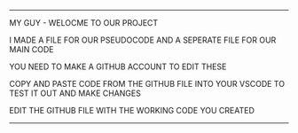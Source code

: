 ****
MY GUY - WELOCME TO OUR PROJECT 


I MADE A FILE FOR OUR PSEUDOCODE AND A SEPERATE FILE FOR OUR MAIN CODE


YOU NEED TO MAKE A GITHUB ACCOUNT TO EDIT THESE


COPY AND PASTE CODE FROM THE GITHUB FILE INTO YOUR VSCODE TO TEST IT OUT AND MAKE CHANGES 


EDIT THE GITHUB FILE WITH THE WORKING CODE YOU CREATED 
****

